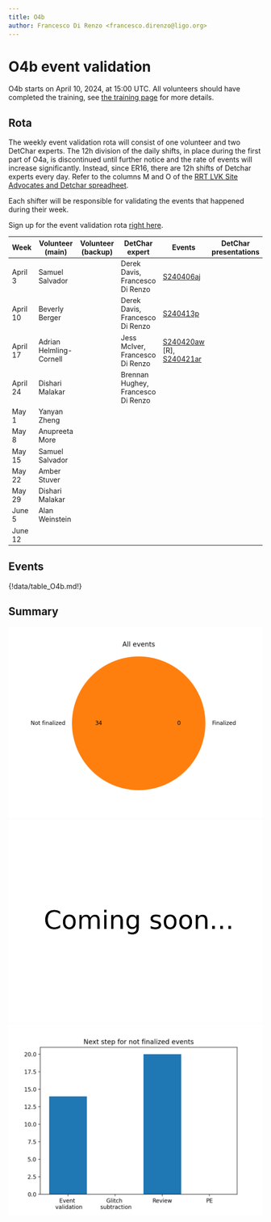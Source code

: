 ```yaml
---
title: O4b
author: Francesco Di Renzo <francesco.direnzo@ligo.org>
---
```


# O4b event validation

O4b starts on April 10, 2024, at 15:00 UTC. All volunteers should have completed the training, see [the training page](training.md) for more details.

## Rota

The weekly event validation rota will consist of one volunteer and two DetChar experts. The 12h division of the daily shifts, in place during the first part of O4a, is discontinued until further notice and the rate of events will increase significantly. Instead, since ER16, there are 12h shifts of Detchar experts every day. Refer to the columns M and O of the [RRT LVK Site Advocates and Detchar spreadheet](https://docs.google.com/spreadsheets/d/1MD9o4GlT5iW2oP5QWUt_T1UMVc2CbzizigK76fc8fr4/edit#gid=1967048006).

Each shifter will be responsible for validating the events that happened during their week.

Sign up for the event validation rota [right here](https://docs.google.com/document/d/1KG7r8cv---d1DZ6uqUmnudz8fZ_eBrCXiIMq8UDTfXA/edit#).


| Week        | Volunteer (main)        | Volunteer (backup)  | DetChar expert | Events | DetChar presentations | Notes |
|-------------|-------------------------|---------------------|----------------|--------|-------|--------|
| April 3     | Samuel Salvador         |                     | Derek Davis, Francesco Di Renzo | [S240406aj](https://gracedb.ligo.org/superevents/S240406aj/view/) |  | ER16 |
| April 10    | Beverly Berger          |                     | Derek Davis, Francesco Di Renzo| [S240413p](https://gracedb.ligo.org/superevents/S240413p/view/) |  |    | 
| April 17    | Adrian Helmling-Cornell |                     | Jess McIver, Francesco Di Renzo | [S240420aw](https://gracedb.ligo.org/superevents/S240420aw/view/) [R], [S240421ar](https://gracedb.ligo.org/superevents/S240421ar/view/) |       |        |
| April 24    | Dishari Malakar         |                     | Brennan Hughey, Francesco Di Renzo |        |       |        |
| May 1       | Yanyan Zheng            |                     |                |        |       |        |
| May 8       | Anupreeta More          |                     |                |        |       |        |
| May 15      | Samuel Salvador         |                     |                |        |       |        |
| May 22      | Amber Stuver            |                     |                |        |       |        |
| May 29      | Dishari Malakar         |                     |                |        |       |        |
| June 5      | Alan Weinstein          |                     |                |        |       |        |
| June 12     |                         |                     |                |        |       |        |



## Events

{!data/table_O4b.md!}

## Summary

![total](img/O4b_total.png)
![finalized](img/O4b_finalized.png)
![nfinalized](img/O4b_not_finalized.png)

